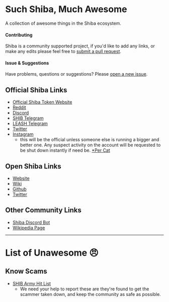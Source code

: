 # Such Shiba, Much Awesome
A collection of awesome things in the Shiba ecosystem.

#### Contributing
Shiba is a community supported project, if you'd like to add any links, or make any edits please feel free to [submit a pull request](https://github.com/openshiba/awesome/pulls).

#### Issue & Suggestions
Have problems, questions or suggestions? Please [open a new issue](https://github.com/openshiba/awesome/issues).

## Official Shiba Links
- [Official Shiba Token Website](https://www.shibatoken.com)
- [Reddit](https://www.reddit.com/r/SHIBArmy/)
- [Discord](https://discord.gg/shibatoken)
- [SHIB Telegram](https://t.me/shibainuthedogecoinkiller)
- [LEASH Telegram](https://t.me/officialleashtoken)
- [Twitter](https://twitter.com/shibtoken)
- [Instagram](https://instagram.com/shibainutokenofficiall?utm_medium=copy_link)
  - this will be the official unless someone else is running a bigger and better one. Any suspect activity on the account will be requested to be shut down instantly if need be. [*Per Cat](https://discord.com/channels/740287152843128944/836197779733741609/844358076387688508)

## Open Shiba Links
- [Website](https://openshiba.org)
- [Wiki](https://github.com/openshiba/community)
- [Github](https://github.com/openshiba)
- [Twitter](https://twitter.com/OpenShiba)

## Other Community Links
- [Shiba Discord Bot](https://github.com/coleman2246/Shiba-Bot)
- [Wikipedia Page](https://en.wikipedia.org/wiki/Shiba_Inu_coin)

---

# List of Unawesome 😠
## Know Scams
- [SHIB Army Hit List](https://docs.google.com/spreadsheets/d/109rtn6uE1LAbgPwZc1NX1Gjc0EfGhq_BAf7aX7ztOIw/edit#gid=0)
  - We need your help to report these are they're found to get the scammer taken down, and keep the community as safe as possible.
